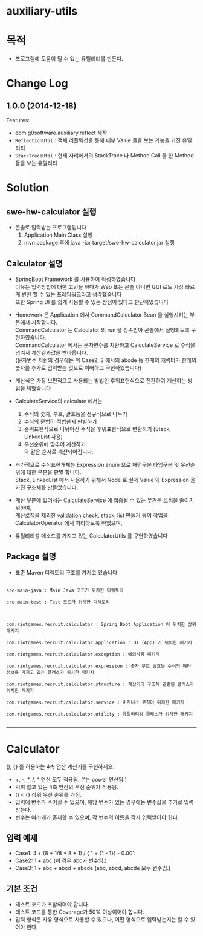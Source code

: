 auxiliary-utils
===============

# 목적
- 프로그램에 도움이 될 수 있는 유틸리티를 만든다.

Change Log
==========

## 1.0.0 (2014-12-18)

Features:
  - com.g0software.auxiliary.reflect 제작
  - `ReflectionUtil` : 객체 리플렉션을 통해 내부 Value 들을 보는 기능을 가진 유틸리티
  - `StackTraceUtil` : 현재 자리에서의 StackTrace 나 Method Call 을 한 Method 들을 보는 유틸리티


# Solution

## swe-hw-calculator 실행
* 콘솔로 입력받는 프로그램입니다 <br/>
  1. Application Main Class 실행
  2. mvn package 후에 java -jar target/swe-hw-calculator.jar 실행

## Calculator 설명
* SpringBoot Framework 를 사용하여 작성하였습니다 <br/>
이유는 입력방법에 대한 고민을 하다가 Web 또는 콘솔 아니면 GUI 로도 가장 빠르게 변환 할 수 있는 프레임워크라고 생각했습니다 <br/>
또한 Spring DI 를 쉽게 사용할 수 있는 장점이 있다고 판단하였습니다 <br/>

* Homework 은 Application 에서 CommandCalculator Bean 을 실행시키는 부분에서 시작합니다. <br/>
CommandCalculator 는 Calculator 의 run 을 상속받아 콘솔에서 실행되도록 구현하였습니다. <br/>
CommandCalculator 에서는 문자변수를 치환하고 CalculateService 로 수식을 넘겨서 계산결과값을 받아옵니다. <br/>
(문자변수 치환의 경우에는 위 Case2, 3 에서의 abcde 등 한개의 캐릭터가 한개의 숫자를 추가로 입력받는 것으로 이해하고 구현하였습니다) <br/>

* 계산식은 가장 보편적으로 사용되는 방법인 후위표현식으로 전환하여 계산하는 방법을 택했습니다 <br/>

* CalculateService의 calculate 에서는
    1. 수식의 숫자, 부호, 괄호등을 정규식으로 나누기
    2. 수식의 문법이 적법한지 판별하기
    3. 중위표현식으로 나뉘어진 수식을 후위표현식으로 변환하기 (Stack, LinkedList 사용)
    4. 우선순위에 맞추어 계산하기
 <br/>와 같은 순서로 계산되어집니다.

* 추가적으로 수식표현개체는 Expression enum 으로 패턴구분 타입구분 및 우선순위에 대한 부분을 판별 합니다. <br/>
    Stack, LinkedList 에서 사용하기 위해서 Node 로 실제 Value 와 Expression 을 가진 구조체를 만들었습니다. <br/>

* 계산 부분에 있어서는 CalculateService 에 집중될 수 있는 무거운 로직을 줄이기 위하여, <br/>
    계산로직을 제외한 validation check, stack, list 만들기 등이 작업을 CalculatorOperator 에서 처리하도록 하였으며, <br/>

* 유틸리티성 메소드를 가지고 있는 CalculatorUtils 를 구현하였습니다 <br/>

## Package 설명 
* 표준 Maven 디렉토리 구조를 가지고 있습니다 <br/>
<pre><code>
src-main-java : Main Java 코드가 위치한 디렉토리<br/>
src-main-test : Test 코드가 위치한 디렉토리<br/>
<br/>
com.riotgames.recruit.calculator : Spring Boot Application 이 위치한 상위 패키지<br/>
com.riotgames.recruit.calculator.application : UI (App) 가 위치한 패키지<br/>
com.riotgames.recruit.calculator.exception : 예외사항 패키지<br/>
com.riotgames.recruit.calculator.expression : 숫자 부호 괄호등 수식의 메타 정보를 가지고 있는 클래스가 위치한 패키지<br/>
com.riotgames.recruit.calculator.structure : 계산기의 구조체 관련된 클래스가 위치한 패키지 <br/>
com.riotgames.recruit.calculator.service : 비지니스 로직이 위치한 패키지<br/>
com.riotgames.recruit.calculator.utility : 유틸리티성 클래스가 위치한 패키지 <br/>
</code></pre>

---

# Calculator
(), {} 를 허용하는 4측 연산 계산기를 구현하세요.

* +, -, *, /, ^ 연산 모두 적용됨. (^는 power 연산임.)
* 익히 알고 있는 4측 연산의 우선 순위가 적용됨.
* () < {} 상위 우선 순위를 가짐.
* 입력에 변수가 주어질 수 있으며, 해당 변수가 있는 경우에는 변수값을 추가로 입력받는다.
* 변수는 여러개가 존재할 수 있으며, 각 변수의 이름을 각자 입력받아야 한다.


## 입력 예제
* Case1: 4 + (8 + 1/8 * 8 + 1) / { 1 + {1 - 1}} - 0.001
* Case2: 1 + abc (이 경우 abc가 변수임.)
* Case3: 1 + abc + abcd + abcde (abc, abcd, abcde 모두 변수임.)

## 기본 조건
* 테스트 코드가 포함되어야 합니다.
* 테스트 코드를 통한 Coverage가 50% 이상이어야 합니다.
* 입력 형식은 자유 형식으로 사용할 수 있으나, 어떤 형식으로 입력받는지는 알 수 있어야 한다.





